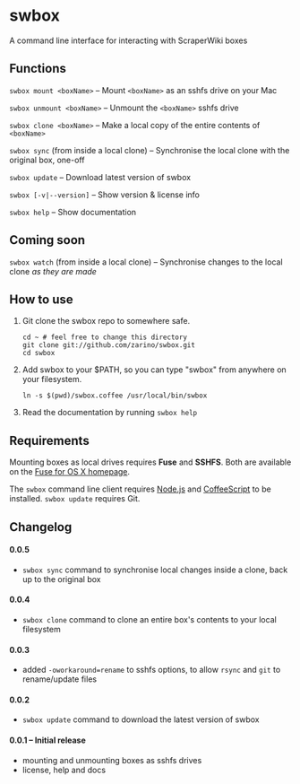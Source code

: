 # swbox

A command line interface for interacting with ScraperWiki boxes

## Functions

`swbox mount <boxName>` – Mount `<boxName>` as an sshfs drive on your Mac
  
`swbox unmount <boxName>` – Unmount the `<boxName>` sshfs drive

`swbox clone <boxName>` – Make a local copy of the entire contents of `<boxName>`

`swbox sync` (from inside a local clone) – Synchronise the local clone with the original box, one-off

`swbox update` – Download latest version of swbox

`swbox [-v|--version]` – Show version & license info

`swbox help` – Show documentation

## Coming soon

`swbox watch` (from inside a local clone) – Synchronise changes to the local clone *as they are made*

## How to use

1. Git clone the swbox repo to somewhere safe.

    ```shell
    cd ~ # feel free to change this directory 
    git clone git://github.com/zarino/swbox.git
    cd swbox
    ```

2. Add swbox to your $PATH, so you can type "swbox" from anywhere on your filesystem.

    ```shell
    ln -s $(pwd)/swbox.coffee /usr/local/bin/swbox
    ```

3. Read the documentation by running `swbox help`

## Requirements

Mounting boxes as local drives requires **Fuse** and **SSHFS**. Both are available on the [Fuse for OS X homepage](http://osxfuse.github.com/).

The `swbox` command line client requires [Node.js](http://nodejs.org) and [CoffeeScript](http://coffeescript.org) to be installed. `swbox update` requires Git.

## Changelog

#### 0.0.5

* `swbox sync` command to synchronise local changes inside a clone, back up to the original box

#### 0.0.4

* `swbox clone` command to clone an entire box's contents to your local filesystem

#### 0.0.3
* added `-oworkaround=rename` to sshfs options, to allow `rsync` and `git` to rename/update files

#### 0.0.2
* `swbox update` command to download the latest version of swbox

#### 0.0.1 – Initial release
* mounting and unmounting boxes as sshfs drives
* license, help and docs
